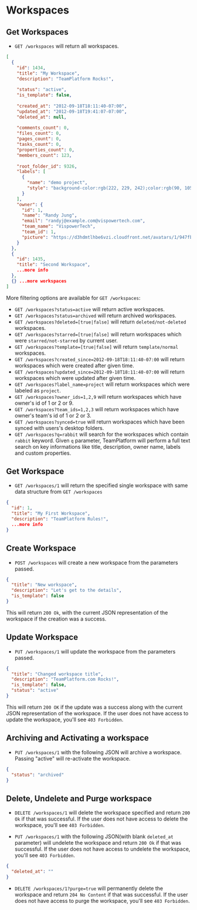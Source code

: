 Workspaces
========

Get Workspaces
------------

* `GET /workspaces` will return all workspaces.

```json
[
  {
    "id": 1434,
    "title": "My Workspace",
    "description": "TeamPlatform Rocks!",
    
    "status": "active",
    "is_template": false,
    
    "created_at": "2012-09-18T18:11:40-07:00",
    "updated_at": "2012-09-18T19:41:07-07:00",
    "deleted_at": null,
    
    "comments_count": 0,
    "files_count": 0,
    "pages_count": 0,
    "tasks_count": 0,
    "properties_count": 0,
    "members_count": 123,
    
    "root_folder_id": 9326,
    "labels": [
      {
        "name": "demo project",
        "style": "background-color:rgb(222, 229, 242);color:rgb(90, 105, 134);"
      }
    ],
    "owner": {
      "id": 1,
      "name": "Randy Jung",
      "email": "randyj@example.com@vispowertech.com",
      "team_name": "VispowerTech",
      "team_id": 1,
      "picture": "https://d3hdmtlhbe6vzi.cloudfront.net/avatars/1/947fbb3731d5e7b765a3c594be4c47ed.png"
    }
  },
  {
    "id": 1435,
    "title": "Second Workspace",
    ...more info
  },
  {} ...more workspaces
]
```

More filtering options are available for `GET /workspaces`:

* `GET /workspaces?status=active` will return active workspaces.
* `GET /workspaces?status=archived` will return archived workspaces.
* `GET /workspaces?deleted=[true|false]` will return `deleted/not-deleted` workspaces.
* `GET /workspaces?starred=[true|false]` will return workspaces which were `starred/not-starred` by current user.
* `GET /workspaces?template=[true|false]` will return `template/normal` workspaces.
* `GET /workspaces?created_since=2012-09-18T18:11:40-07:00` will return workspaces which were created after given time.
* `GET /workspaces?updated_since=2012-09-18T18:11:40-07:00` will return workspaces which were updated after given time.
* `GET /workspaces?label_name=project` will return workspaces which were labeled as `project`.
* `GET /workspaces?owner_ids=1,2,9` will return workspaces which have owner's id of 1 or 2 or 9.
* `GET /workspaces?team_ids=1,2,3` will return workspaces which have owner's team's id of 1 or 2 or 3.
* `GET /workspaces?synced=true` will return workspaces which have been synced with users's desktop folders.
* `GET /workspaces?q=rabbit` will search for the workspaces which contain `rabbit` keyword. Given `q` parameter, TeamPlatform will perform a full text search on key informations like title, description, owner name, labels and custom properties.

Get Workspace
-----------

* `GET /workspaces/1` will return the specified single workspace with same data structure from `GET /workspaces`

```json
{
  "id": 1,
  "title": "My First Workspace",
  "description": "TeamPlatform Rules!",
  ...more info
}
```

Create Workspace
--------------

* `POST /workspaces` will create a new workspace from the parameters passed.

```json
{
  "title": "New workspace",
  "description": "Let's get to the details",
  "is_template": false
}
```

This will return `200 Ok`, with the current JSON representation of the workspace if the creation was a success.

Update Workspace
---------------

* `PUT /workspaces/1` will update the workspace from the parameters passed.

```json
{
  "title": "Changed workspace title",
  "description": "TeamPlatform.com Rocks!",
  "is_template": false,
  "status": "active"
}
```

This will return `200 OK` if the update was a success along with the current JSON representation of the workspace. If the user does not have access to update the workspace, you'll see `403 Forbidden`.

Archiving and Activating a workspace
------------------------------

* `PUT /workspaces/1` with the following JSON will archive a workspace. Passing "active" will re-activate the workspace.

```json
{
  "status": "archived"
}
```

Delete, Undelete and Purge workspace
-------------

* `DELETE /workspaces/1` will delete the workspace specified and return `200 Ok` if that was successful. If the user does not have access to delete the workspace, you'll see `403 Forbidden`.

* `PUT /workspaces/1` with the following JSON(with blank `deleted_at` parameter) will undelete the workspace and return `200 Ok` if that was successful. If the user does not have access to undelete the workspace, you'll see `403 Forbidden`.

```json
{
  "deleted_at": ""
}
```

* `DELETE /workspaces/1?purge=true` will permanently delete the workspace and return `204 No Content` if that was successful. If the user does not have access to purge the workspace, you'll see `403 Forbidden`.